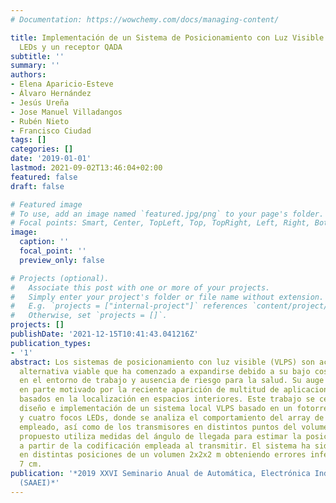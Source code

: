 ```yaml
---
# Documentation: https://wowchemy.com/docs/managing-content/

title: Implementación de un Sistema de Posicionamiento con Luz Visible basado en focos
  LEDs y un receptor QADA
subtitle: ''
summary: ''
authors:
- Elena Aparicio-Esteve
- Álvaro Hernández
- Jesús Ureña
- Jose Manuel Villadangos
- Rubén Nieto
- Francisco Ciudad
tags: []
categories: []
date: '2019-01-01'
lastmod: 2021-09-02T13:46:04+02:00
featured: false
draft: false

# Featured image
# To use, add an image named `featured.jpg/png` to your page's folder.
# Focal points: Smart, Center, TopLeft, Top, TopRight, Left, Right, BottomLeft, Bottom, BottomRight.
image:
  caption: ''
  focal_point: ''
  preview_only: false

# Projects (optional).
#   Associate this post with one or more of your projects.
#   Simply enter your project's folder or file name without extension.
#   E.g. `projects = ["internal-project"]` references `content/project/deep-learning/index.md`.
#   Otherwise, set `projects = []`.
projects: []
publishDate: '2021-12-15T10:41:43.041216Z'
publication_types:
- '1'
abstract: Los sistemas de posicionamiento con luz visible (VLPS) son actualmente una
  alternativa viable que ha comenzado a expandirse debido a su bajo coste, fácil integración
  en el entorno de trabajo y ausencia de riesgo para la salud. Su auge se encuentra
  en parte motivado por la reciente aparición de multitud de aplicaciones y servicios
  basados en la localización en espacios interiores. Este trabajo se centra en el
  diseño e implementación de un sistema local VLPS basado en un fotorreceptor QADA
  y cuatro focos LEDs, donde se analiza el comportamiento del array de fotodiodos
  empleado, así como de los transmisores en distintos puntos del volumen. El sistema
  propuesto utiliza medidas del ángulo de llegada para estimar la posición del receptor
  a partir de la codificación empleada al transmitir. El sistema ha sido validado
  en distintas posiciones de un volumen 2x2x2 m obteniendo errores inferiores a los
  7 cm.
publication: '*2019 XXVI Seminario Anual de Automática, Electrónica Industrial e Instrumentación
  (SAAEI)*'
---
```


